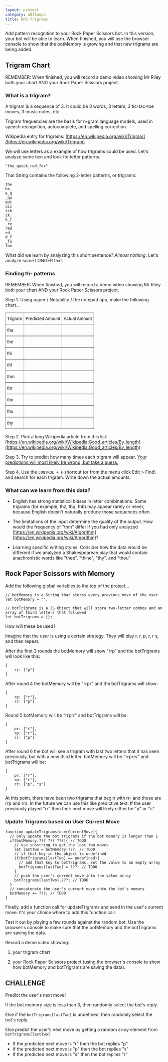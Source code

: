```yaml
---
layout: project
category: u04loops
title: RPS Trigrams
---
```


Add pattern recognition to your Rock Paper Scissors bot. In this version, your bot will be able to learn. When finished, you will use the browser console to show that the botMemory is growing and that new trigrams are being added.

## Trigram Chart

REMEMBER: When finished, you will record a demo video showing Mr Riley both your chart AND your Rock Paper Scissors project.

### What is a trigram?

A trigram is a sequence of 3. It could be 3 words, 3 letters, 3 tic-tac-toe moves, 3 music notes, etc.

Trigram frequencies are the basis for n-gram language models, used in speech recognition, autocomplete, and spelling correction.

Wikipedia entry for trigrams: [https://en.wikipedia.org/wiki/Trigram](https://en.wikipedia.org/wiki/Trigram)

We will use letters as a example of how trigrams could be used. Let's analyze some text and look for letter patterns. 

`"the_quick_red_fox"`

That String contains the following 3-letter patterns, or trigrams:
```
the
he_
e_q
_qu
qui
uic
ick
ck_
k_r
_re
red
ed_
d_f
_fo
fox
```

What did we learn by analyzing this short sentence? *Almost nothing*. Let's analyze some LONGER text.

### Finding th- patterns

REMEMBER: When finished, you will record a demo video showing Mr Riley both your chart AND your Rock Paper Scissors project.

Step 1. Using paper / Notability / the notepad app, make the following chart...

<style type="text/css">
.tg  {border-collapse:collapse;border-spacing:0;}
.tg td{border-color:black;border-style:solid;border-width:1px;font-family:Arial, sans-serif;font-size:14px;
  overflow:hidden;padding:10px 5px;word-break:normal;}
.tg th{border-color:black;border-style:solid;border-width:1px;font-family:Arial, sans-serif;font-size:14px;
  font-weight:normal;overflow:hidden;padding:10px 5px;word-break:normal;}
.tg .tg-0pky{border-color:inherit;text-align:left;vertical-align:top}
</style>
<table class="tg"><thead>
  <tr>
    <th class="tg-0pky">Trigram</th>
    <th class="tg-0pky">Predicted Amount</th>
    <th class="tg-0pky">Actual Amount</th>
  </tr></thead>
<tbody>
  <tr>
    <td class="tg-0pky">tha</td>
    <td class="tg-0pky"></td>
    <td class="tg-0pky"></td>
  </tr>
  <tr>
    <td class="tg-0pky">the</td>
    <td class="tg-0pky"></td>
    <td class="tg-0pky"></td>
  </tr>
  <tr>
    <td class="tg-0pky">thi</td>
    <td class="tg-0pky"></td>
    <td class="tg-0pky"></td>
  </tr>
   <tr>
    <td class="tg-0pky">thl</td>
    <td class="tg-0pky"></td>
    <td class="tg-0pky"></td>
  </tr>
<tr>
    <td class="tg-0pky">thm</td>
    <td class="tg-0pky"></td>
    <td class="tg-0pky"></td>
  </tr>
  <tr>
    <td class="tg-0pky">thr</td>
    <td class="tg-0pky"></td>
    <td class="tg-0pky"></td>
  </tr>
  <tr>
    <td class="tg-0pky">tho</td>
    <td class="tg-0pky"></td>
    <td class="tg-0pky"></td>
  </tr>
  <tr>
    <td class="tg-0pky">thu</td>
    <td class="tg-0pky"></td>
    <td class="tg-0pky"></td>
  </tr>
  <tr>
    <td class="tg-0pky">thy</td>
    <td class="tg-0pky"></td>
    <td class="tg-0pky"></td>
  </tr>
</tbody>
</table>



Step 2. Pick a long Wikipedia article from this list: [https://en.wikipedia.org/wiki/Wikipedia:Good_articles/By_length](https://en.wikipedia.org/wiki/Wikipedia:Good_articles/By_length)

Step 3. Try to predict how many times each trigram will appear. <u>Your predictions will most likely be wrong, but take a guess.</u>

Step 4. Use the `CONTROL + F` shortcut (or from the menu click Edit > Find) and search for each trigram. Write down the actual amounts.

### What can we learn from this data? 

- English has strong statistical biases in letter combinations. Some trigrams (for example, thz, thq, thb) may appear rarely or never, because English doesn't naturally produce those sequences often.

- The limitations of the input determine the quality of the output. How would the frequency of "thm" differ if you had only analyzed [https://en.wikipedia.org/wiki/Algorithm](https://en.wikipedia.org/wiki/Algorithm)?

- Learning specific writing styles. Consider how the data would be different if we analyzed a Shakespearean play that would contain anachronistic words like "thee", "thine", "thy", and "thou"

## Rock Paper Scissors with Memory

Add the following global variables to the top of the project...
```
// botMemory is a String that stores every previous move of the user
let botMemory = "";

// botTrigrams is a JS Object that will store two-letter combos and an array of third letters that followed
let botTrigrams = {};
```

How will these be used?

Imagine that the user is using a certain strategy. They will play r, r, p, r, r s, and then repeat.

After the first 3 rounds the botMemory will show "rrp" and the botTrigrams will look like this:
```
{
    rr: ["p"]
}
```

After round 4 the botMemory will be "rrpr" and the botTrigrams will show:
```
{
    rp: ["r"],
    rr: ["p"]
}
```

Round 5 botMemory will be "rrprr" and botTrigrams will be:
```
{
    pr: ["r"],
    rp: ["r"],
    rr: ["p"]
}
```

After round 6 the bot will see a trigram with last two letters that it has seen previously, but with a new third letter. botMemory will be "rrprrs" and botTrigrams will be:
```
{
    pr: ["r"],
    rp: ["r"],
    rr: ["p", "s"]
}
```

At this point, there have been two trigrams that begin with rr- and those are rrp and rrs. In the future we can use this like predictive text. If the user previously played "rr" then their next move will likely either be "p" or "s".

### Update Trigrams based on User Current Move

```
function updateTrigrams(userCurrentMove){
  // only update the bot trigrams if the bot memory is longer than 1
  if(botMemory.??? ??? ???){ // TODO
    // use substring to get the last two moves
    let lastTwo = botMemory.???; // TODO
    // if that key in the object is undefined
    if(botTrigrams[lastTwo] == undefined){
      // add that key to botTrigrams, set the value to an empty array
      botTrigrams[lastTwo] = ???; // TODO
    } 
    // push the user's current move into the value array
    botTrigrams[lastTwo].???; // TODO
  }
  // concatenate the user's current move onto the bot's memory
  botMemory += ???; // TODO
}
```

Finally, add a function call for updateTrigrams and send in the user's current move. It's your choice where to add this function call.

Test it out by playing a few rounds against the random bot. Use the browser's console to make sure that the botMemory and the botTrigrams are saving the data.


Record a demo video showing:

1. your trigram chart

2. your Rock Paper Scissors project (using the browser's console to show how botMemory and botTrigrams are saving the data).

## CHALLENGE 

Predict the user's next move!

If the bot memory size is less than 3, then randomly select the bot's reply.

Else if the `botTrigrams[lastTwo]` is undefined, then randomly select the bot's reply.

Else predict the user's next move by getting a random array element from `botTrigrams[lastTwo]`

- If the predicted next move is "r" then the bot replies "p"
- If the predicted next move is "p" then the bot replies "s"
- If the predicted next move is "s" then the bot replies "r"
